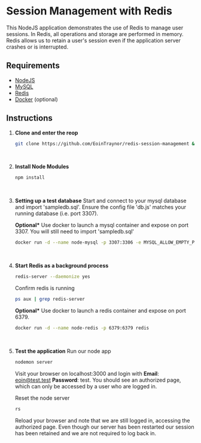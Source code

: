 # Session Management with Redis
This NodeJS application demonstrates the use of Redis to manage user sessions.
In Redis, all operations and storage are performed in memory.
Redis allows us to retain a user's session even if the application server crashes or is interrupted. 

## Requirements
* [NodeJS](https://nodejs.org)
* [MySQL](https://www.mysql.com/)
* [Redis](https://redis.io/)
* [Docker](https://www.docker.com/) (optional)

## Instructions
 1. **Clone and enter the reop**
    ```bash
    git clone https://github.com/EoinTraynor/redis-session-management && cd redis-session-management
    ``` 

    <br>
 2. **Install Node Modules**
    ```bash
    npm install
    ```

    <br>
 3. **Setting up a test database**
    Start and connect to your mysql database and import 'sampledb.sql'. Ensure the config file 'db.js' matches your running database (i.e. port 3307).
    
    __Optional*__  Use docker to launch a mysql container and expose on port 3307. You will still need to import 'sampledb.sql'
    ```bash
    docker run -d --name node-mysql -p 3307:3306 -e MYSQL_ALLOW_EMPTY_PASSWORD=yes -e MYSQL_DATABASE=test mysql
    ```
    
    <br>
 4. **Start Redis as a background process**
    ```bash
    redis-server --daemonize yes
    ```
    Confirm redis is running
    ```bash
    ps aux | grep redis-server
    ```

    __Optional*__  Use docker to launch a redis container and expose on port 6379.
    ```bash
    docker run -d --name node-redis -p 6379:6379 redis
    ```

    <br>
 5. **Test the application**
    Run our node app
    ```bash
    nodemon server
    ```
    
    Visit your browser on localhost:3000 and login with __Email__: eoin@test.test __Password__: test.
    You should see an authorized page, which can only be accessed by a user who are logged in.

    Reset the node server
    ```bash
    rs
    ```

    Reload your browser and note that we are still logged in, accessing the authorized page.
    Even though our server has been restarted our session has been retained and we are not required to log back in.  